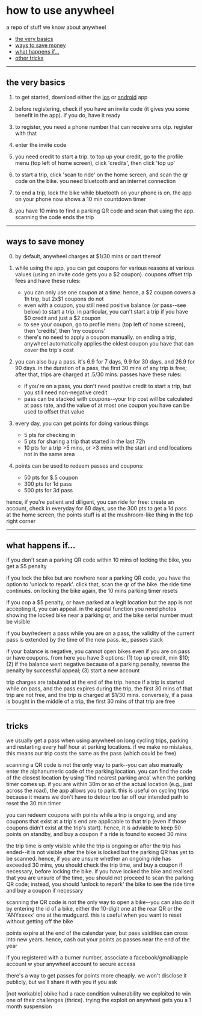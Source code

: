 # how to use anywheel

a repo of stuff we know about anywheel
- [the very basics](#basics)
- [ways to save money](#save)
- [what happens if...](#scenarios)
- [other tricks](#tricks)

<hr />
<a name="basics"/>

## the very basics
1. to get started, download either the [ios](https://apps.apple.com/sg/app/anywheel/id1453812982) or [android](https://play.google.com/store/apps/details?id=com.ytyiot.ebike.anywheel) app

2. before registering, check if you have an invite code (it gives you some benefit in the app). if you do, have it ready

3. to register, you need a phone number that can receive sms otp. register with that 

4. enter the invite code

5. you need credit to start a trip. to top up your credit, go to the profile menu (top left of home screen), click 'credits', then click 'top up'

6. to start a trip, click 'scan to ride' on the home screen, and scan the qr code on the bike. you need bluetooth and an internet connection

7. to end a trip, lock the bike while bluetooth on your phone is on. the app on your phone now shows a 10 min countdown timer

8. you have 10 mins to find a parking QR code and scan that using the app. scanning the code ends the trip

<hr />
<a name="save"/>

## ways to save money
0. by default, anywheel charges at \$1/30 mins or part thereof

1. while using the app, you can get coupons for various reasons at various values (using an invite code gets you a \$2 coupon). coupons offset trip fees and have these rules:
	- you can only use one coupon at a time. hence, a \$2 coupon covers a 1h trip, but 2x\$1 coupons do not
	- even with a coupon, you still need positive balance (or pass--see below) to start a trip. in particular, you can't start a trip if you have $0 credit and just a $2 coupon
	- to see your coupon, go to profile menu (top left of home screen), then 'credits', then 'my coupons'
	- there's no need to apply a coupon manually. on ending a trip, anywheel automatically applies the oldest coupon you have that can cover the trip's cost

2. you can also buy a pass. it's 6.9 for 7 days, 9.9 for 30 days, and 26.9 for 90 days. in the duration of a pass, the first 30 mins of any trip is free; after that, trips are charged at .5/30 mins. passes have these rules:
	- if you're on a pass, you don't need positive credit to start a trip, but you still need non-negative credit
	- pass can be stacked with coupons--your trip cost will be calculated at pass rate, and the value of at most one coupon you have can be used to offset that value	
	
3. every day, you can get points for doing various things
	- 5 pts for checking in
	- 5 pts for sharing a trip that started in the last 72h
	- 10 pts for a trip >5 mins, or >3 mins with the start and end locations not in the same area

4. points can be used to redeem passes and coupons: 
 	- 50 pts for $.5 coupon
 	- 300 pts for 1d pass
 	- 500 pts for 3d pass

hence, if you're patient and diligent, you can ride for free: create an account, check in everyday for 60 days, use the 300 pts to get a 1d pass<br>
at the home screen, the points stuff is at the mushroom-like thing in the top right corner

<hr />
<a name="scenarios"/>

## what happens if...
if you don't scan a parking QR code within 10 mins of locking the bike, you get a \$5 penalty

if you lock the bike but are nowhere near a parking QR code, you have the option to 'unlock to repark'. click that, scan the qr of the bike. the ride time continues. on locking the bike again, the 10 mins parking timer resets

if you cop a \$5 penalty, or have parked at a legit location but the app is not accepting it, you can appeal. in the appeal function you need photos showing the locked bike near a parking qr, and the bike serial number must be visible

if you buy/redeem a pass while you are on a pass, the validity of the current pass is extended by the time of the new pass. ie., passes stack

if your balance is negative, you cannot open bikes even if you are on pass or have coupons. from here you have 3 options: (1) top up credit, min $10; (2) if the balance went negative because of a parking penalty, reverse the penalty by successful appeal; (3) start a new account

trip charges are tabulated at the end of the trip. hence if a trip is started while on pass, and the pass expires during the trip, the first 30 mins of that trip are not free, and the trip is charged at $1/30 mins. conversely, if a pass is bought in the middle of a trip, the first 30 mins of that trip are free 

<hr />
<a name="tricks"/>

## tricks
we usually get a pass when using anywheel on long cycling trips, parking and restarting every half hour at parking locations. if we make no mistakes, this means our trip costs the same as the pass (which could be free)

scanning a QR code is not the only way to park--you can also manually enter the alphanumeric code of the parking location. you can find the code of the closest location by using 'find nearest parking area' when the parking timer comes up. if you are within 30m or so of the actual location (e.g., just across the road), the app allows you to park. this is useful on cycling trips because it means we don't have to detour too far off our intended path to reset the 30 min timer

you can redeem coupons with points while a trip is ongoing, and any coupons that exist at a trip's end are applicable to that trip (even if those coupons didn't exist at the trip's start). hence, it is adviable to keep 50 points on standby, and buy a coupon if a ride is found to exceed 30 mins

the trip time is only visible while the trip is ongoing or after the trip has ended--it is not visible after the bike is locked but the parking QR has yet to be scanned. hence, if you are unsure whether an ongoing ride has exceeded 30 mins, you should check the trip time, and buy a coupon if necessary, before locking the bike. if you have locked the bike and realised that you are unsure of the time, you should not proceed to scan the parking QR code; instead, you should 'unlock to repark' the bike to see the ride time and buy a coupon if necessary

scanning the QR code is not the only way to open a bike--you can also do it by entering the id of a bike, either the 10-digit one at the rear QR or the 'ANYxxxxx' one at the mudguard. this is useful when you want to reset without getting off the bike

points expire at the end of the calendar year, but pass vaidities can cross into new years. hence, cash out your points as passes near the end of the year

if you registered with a burner number, associate a facebook/gmail/apple account w your anywheel account to secure access

there's a way to get passes for points more cheaply. we won't disclose it publicly, but we'll share it with you if you ask

[not workable] obike had a race condition vulnerability we exploited to win one of their challenges (thrice). trying the exploit on anywheel gets you a 1 month suspension
